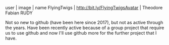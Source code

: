 user | image | name
FlyingTwigs | http://bit.ly/FlyingTwigsAvatar |  Theodore Fabian RUDY

Not so new to github (have been here since 2017), but not as active through the years. Have been recently active because of a group project that require us to use github and now I'll use github more for the further project that I have. 
